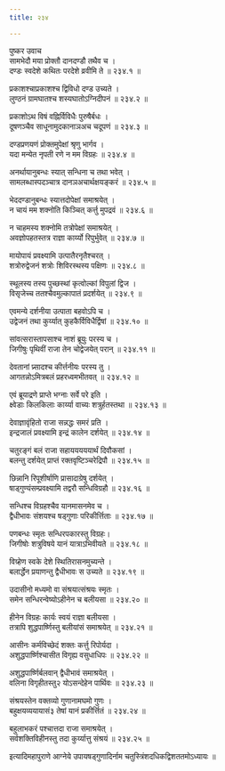 ```yaml
---
title: २३४

---
```

पुष्कर उवाच  
सामभेदौ मया प्रोक्तौ दानदण्डौ तथैव च ।  
दण्डः स्वदेशे कथितः परदेशे व्रवीमि ते ॥ २३४.१ ॥  
  
प्रकाशश्चाप्रकाशश्च द्विविधो दण्ड उच्यते ।  
लुण्ठनं ग्रामघातश्च शस्यघातोऽग्निदीपनं ॥ २३४.२ ॥  
  
प्रकाशोऽथ विषं वह्निर्विविधैः पुरुषैर्बधः ।  
दूषणञ्चैव साधूनामुदकानाञअच चदूपणं ॥ २३४.३ ॥  
  
दण्डप्रणयणं प्रोक्तमुपेक्षां श्रृणु भार्गव ।  
यदा मन्येत नृपती रणे न मम विग्रहः ॥ २३४.४ ॥  
  
अनर्थायानुबन्धः स्यात् सन्धिना च तथा भवेत् ।  
सामलब्धास्पदञ्चात्र दानञअचार्थक्षयङ्करं ॥ २३४.५ ॥  
  
भेददण्डानुबन्धः स्यात्तदोपेक्षां समाश्रयेत् ।  
न चायं मम शक्नोति किञ्चित् कर्त्तु मुपद्रवं ॥ २३४.६ ॥  
  
न चाहमस्य शक्नोमि तत्रोपेक्षां समाश्रयेत् ।  
अवज्ञोपहतस्तत्र राज्ञा कार्य्यो रिपुर्भुवेत् ॥ २३४.७ ॥  
  
मायोपायं प्रवक्ष्यामि उत्पातैरनृतैश्चरत् ।  
शत्रोरुद्वेजनं शत्रोः शिविरस्थस्य पक्षिणः ॥ २३४.८ ॥  
  
स्थूलस्य तस्य पुच्छस्थां कृत्वोल्कां विपुलां द्विज ।  
विसृजेच्च ततश्चैवमुल्कापातं प्रदर्शयेत् ॥ २३४.९ ॥  
  
एवमन्ये दर्शनीया उत्पाता बहवोऽपि च ।  
उद्वेजनं तथा कुर्य्यात् कुहकैर्विविधैर्द्विषां ॥ २३४.१० ॥  
  
सांवत्सरास्तापसाश्च नाशं ब्रूयुः परस्य च ।  
जिगीषुः पृथिवीं राजा तेन चोद्वेजयेत् परान् ॥ २३४.११ ॥  
  
देवतानां प्र्सादश्च कीर्त्तनीयः परस्य तु ।  
आगतन्नोऽमित्रबलं प्रहरध्वमभीतवत् ॥ २३४.१२ ॥  
  
एवं ब्रूयाद्रणे प्राप्ते भग्नाः सर्वे परे इति ।  
क्ष्वेडाः किलकिलाः कार्य्या वाच्यः शत्रुर्हतस्तथा ॥ २३४.१३ ॥  
  
देवाज्ञावृंहितो राजा सन्नद्धः समरं प्रति ।  
इन्द्रजालं प्रवक्ष्यामि इन्द्रं कालेन दर्शयेत् ॥ २३४.१४ ॥  
  
चतुरङ्गं बलं राजा सहायययययार्थं दिवौकसां ।  
बलन्तु दर्शयेत् प्राप्तं रक्तवृष्टिञ्चरेद्रिपौ ॥ २३४.१५ ॥  
  
छिन्नानि रिपूशीर्षाणि प्रासादाग्रेषु दर्शयेत् ।  
षाड्‌गुण्यंसम्प्रवक्ष्यामि तद्वरौ सन्धिविग्रहौ ॥ २३४.१६ ॥  
  
सन्धिश्च विग्रहश्चैव यानमासनमेव च ।  
द्वैधीभावः संशयश्च षड्‌गुणाः परिकीर्त्तिताः ॥ २३४.१७ ॥  
  
पणबन्धः स्मृतः सन्धिरपकारस्तु विग्रहः।  
जिगीषोः शत्रुविषये यानं यात्राऽभिवीयते ॥ २३४.१८ ॥  
  
विग्र्हेण स्वके देशे स्थितिरासनमुच्यन्ते ।  
बलार्द्धेन प्रयाणन्तु द्वैधीभावः स उच्यते ॥ २३४.१९ ॥  
  
उदासीनो मध्यमो वा संश्रयात्संश्रयः स्मृतः ।  
समेन सन्धिरन्वेष्योऽहीनेन च बलीयसा ॥ २३४.२० ॥  
  
हीनेन विग्रहः कार्यः स्वयं राज्ञा बलीयसा ।  
तत्रापि शुद्धपार्ष्णिस्तु बलीयांसं समाश्रयेत् ॥ २३४.२१ ॥  
  
आसीनः कर्मविच्छेदं शक्तः कर्त्तु रिपोर्यदा ।  
अशुद्धपार्ष्णिश्चासीत विगृह्य वसुधाधिपः ॥ २३४.२२ ॥  
  
अशुद्धपार्ष्णिर्बलवान् द्वैधीभावं समाश्रयेत् ।  
वलिना विगृहीतस्तु२ योऽसन्देहेन पार्थिवः ॥ २३४.२३ ॥  
  
संश्रयस्तेन वक्तव्यो गुणानामघमो गुणः ।  
बहुक्षयव्ययायासं३ तेषां यानं प्रकीर्त्तितं ॥ २३४.२४ ॥  
  
बहुलाभकरं पश्चात्तदा राजा समाश्रयेत् ।  
सर्वशक्तिविहीनस्तु तदा कुर्य्यात्तु संश्रयं ॥ २३४.२५ ॥  
  
इत्यादिमहापुराणे आग्नेये उपायषड्‌गुणादिर्नाम चतुस्त्रिंशदधिकद्विशततमोऽध्यायः ॥